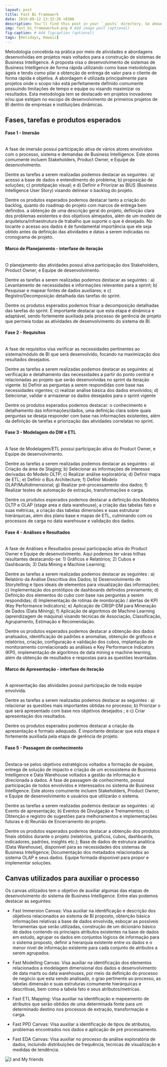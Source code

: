 ```yaml
---
layout: post
title: Fast Bi Framework
date: 2019-09-12 13:32:20 +0300
description: You’ll find this post in your `_posts` directory. Go ahead and edit it and re-build the site to see your changes. # Add post description (optional)
img: fast_bi_frameworkv4.png # Add image post (optional)
fig-caption: # Add figcaption (optional)
tags: [Holidays, Hawaii]
---
```

Metodologia concebida na prática por meio de atividades e abordagens desenvolvidas em projetos reais voltados para a construção de sistemas de Business Intelligence. A proposta visa o desenvolvimento de sistemas de Business Intelligence de forma rápida utilizando como base metodologias ágeis e tendo como pilar a obtenção de entrega de valor para o cliente de forma rápida e objetiva. A abordagem é utilizada principalmente para projetos onde o scopo não está perfeitamente definido comumente possuindo limitações de tempo e equipe ou visando maximizar os resultados. Esta metodologia tem se destacado em projetos inovadores e/ou que estejam no escopo de desenvolvimento de primeiros projetos de BI dentro de empresas e instituições dinâmicas.

## Fases, tarefas e produtos esperados


#### Fase 1 - Imersão<br><br>

A fase de imersão possui participação ativa de vários atores envolvidos com o processo, sistema e demandas de Business Intelligence. Este atores comumente incluem Stakeholders, Product Owner, e Equipe de desenvolvimento.

Dentre as tarefas a serem realizadas podemos destacar as seguintes : a) acesso a base de dados e entendimento do problema; b) proposição de soluções; c) prototipação visual; e d) Definir e Priorizar as BIUS (Business Intelligence User Story) visando delinear o backlog do projeto.

Dentre os produtos esperados podemos destacar tanto a criação do backlog, quanto do roadmap do projeto com marcos de entrega bem definidos. a obtenção de uma descrição geral do projeto, definição clara dos problemas existentes e dos objetivos almejados, além de um modelo de arquitetura/infraestrutura de trabalho que suporte o que é desejado. No tocante o acesso aos dados é de fundamental importância que ele seja obtido antes da definição das atividades e datas a serem indicadas no cronograma de projeto.


#### Marco de Planejamento - interfase de iteração <br><br>

O planejamento das atividades possui ativa participação dos Stakeholders, Product Owner, e Equipe de desenvolvimento.

Dentre as tarefas a serem realizadas podemos destacar as seguintes : a) Levantamento de necessidades e informações relevantes para a sprint; b) Pesquisar e mapear fontes de dados auxiliares; e c) Registro/Decomposição detalhada das tarefas do sprint.


Dentre os produtos esperados podemos frisar a decomposição detalhadas das tarefas do sprint.  É importante destacar que esta etapa é dinâmica e adaptável, sendo fortemente auxiliada pela processo de gerência de projeto que permeia todas as atividades de desenvolvimento do sistema de BI.

#### Fase 2 - Requisitos<br><br>

A fase de requisitos visa verificar as necessidades pertinentes ao sistema/módulo de BI que será desenvolvido, focando na maximização dos resultados desejados.

Dentre as tarefas a serem realizadas podemos destacar as seguintes: a) verificação e detalhamento das necessidades a partir do ponto central e relacionadas ao projeto que serão desenvolvidas no sprint da iteração vigente.  b) Definir as perguntas a serem respondidas com base nas necessidades vigentes; c) realizar análise básica dos dados envolvidos; d) Selecionar, validar e armazenar os dados desejados para o sprint vigente 

Dentre os produtos esperados podemos destacar: o conhecimento e detalhamento das informações/dados, uma definição clara sobre quais perguntas se deseja responder com base nas informações existentes, além da definição de tarefas e priorização das atividades correlatas no sprint.

#### Fase 3 - Modelagem do DW e ETL<br><br>

A fase de Modelagem/ETL possui participação ativa do Product Owner, e Equipe de desenvolvimento.

Dentre as tarefas a serem realizadas podemos destacar as seguintes : a) Criação da área de Staging; b) Selecionar as informações de interesse derivadas do Modelo OLTP; c) Realizar análise exploratória; d) Definir mapa de ETL; e) Definir o Bus Architecture; f) Definir Modelo OLAP/Multidimensional; g) Realizar pré-processamento dos dados; f) Realizar testes de automação de extração, transformações e carga.

Dentre os produtos esperados podemos destacar a definição dos Modelos OLTP e OLAP (stage area e data warehouse), a criação das tabelas fato e suas métricas, a criação das tabelas dimensões e suas estruturar hierárquicas, além dos plano base e mapas de ETL, culminando com os processos de carga no data warehouse e validação dos dados.

#### Fase 4 - Análises e Resultados<br><br>

A fase de Análises e Resultados possui participação ativa do Product Owner e Equipe de desenvolvimento. Aqui podemos ter váras trilhas resultantes destacando-se: 1) Gráficos e Relatórios; 2) Cubos e Dashboards; 3) Data Mining e Machine Learning;

Dentre as tarefas a serem realizadas podemos destacar as seguintes : a) Relatório da Análise Descritiva dos Dados; b) Desenvolvimento de Storytelling e tipos ideais de elementos para visualização das informações; c) Implementação dos protótipos de dashboards definidos previamente; d) Definição dos elementos do cubo com base nas perguntas a serem respondidas; d) Implementação de rotinas de monitoração / alertas de KPI (Key Performance Indicators); e) Aplicação de CRISP-DM para Mineração de Dados (Data Mining); f) Aplicação de algoritmos de Machine Learning (aprendizagem de máquina) visando técnicas de Associação, Classificação, Agrupamento, Estimação e Recomendação. 


Dentre os produtos esperados podemos destacar a obtenção dos dados analisados, identificação de padrões e anomalias, obtenção de gráficos e relatórios, criação, configuração e validação dos cubos, implantação de monitoramento correlacionado as análises e Key Performance Indicators (KPI), implementação de algoritmos de data mining e machine learning, além da obtenção de resultados e respostas para as questões levantadas.

#### Marco de Apresentação - interfase de iteração <br><br>
A apresentação das atividades possui participação de toda equipe envolvida.

Dentre as tarefas a serem realizadas podemos destacar as seguintes : a) relacionar as questões mais importantes obtidas no processo; b) Priorizar o que será apresentado com base nos objetivos desejados ; e c) Criar apresentação dos resultados.

Dentre os produtos esperados podemos destacar a criação da apresentação e formato adequado. É importante destacar que esta etapa é fortemente auxiliada pela etapa de gerência de projeto.

#### Fase 5 - Passagem de conhecimento <br><br>

Destaca-se pelos objetivos estratégicos voltados a formação de equipe, entrega de solução de impacto e criação de um ecossistema de Business Intelligence e Data Warehouse voltados a gestão da informação e direcionada a dados. A fase de passagem de conhecimento, possui participação de todos envolvidos e interessados no sistema de Business Intelligence. Este atores comumente incluem Stakeholders, Product Owner, e Equipe de desenvolvimento e usuários que utilizarão o sistema.

Dentre as tarefas a serem realizadas podemos destacar as seguintes : a) Evento de apresentação; b) Eventos de Divulgação e Treinamentos; c) Obtenção e registro de sugestões para melhoramentos e implementações futuras e d) Reunião de Encerramento do projeto.

Dentre os produtos esperados podemos destacar a obtenção dos produtos finais obtidos durante o projeto (relatórios, gráficos, cubos, dashboards, indicadores, padrões, insights etc.); Base de dados de estrutura analitica (Data Warehouse), disponível para as necessidades dos sistemas de Business Intelligence; Documentação dos metadados relacionados ao sistema OLAP e seus dados. Equipe formada disponível para propor e implementar soluções.




## Canvas utilizados para auxiliar o processo
Os canvas utilizados tem o objetivo de auxiliar algumas das etapas de desenvolvimento do sistema de Business Intelligence. Entre elas podemos destacar as seguintes:
* Fast Immersion Canvas: Visa auxiliar na identificação e descrição dos objetivos relacionados ao sistema de BI proposto, obtenção básica informações relativas a base de dados envolvida, esboçar as possíveis ferramentas que serão utilizadas, construção de um  dicionário básico de dados contendo os princiapis atributos existentes na base de dados em estudo, agrupar os dados em conjuntos lógicos de informação para o sistema proposto, definir a hierarquia existente entre os dados e o menor nível de informação existente para cada conjunto de atributos a serem agrupados.
* Fast Modelling Canvas: Visa auxiliar na identificação dos elementos relacionados a modelagem dimensional dos dados e desenvolvimento de data marts ou data warehouses, por meio da definição do processo de negócio que esta sendo analisado, o grao pertinente ao processo, as tabelas dimensão e suas estruturas comumente hierárquicas e descritivas, bem como a tabela fato e seus atributos/metricas.

* Fast ETL Mapping:  Visa auxiliar na identificação e mapeamento de atributos que serão obtidos de uma determinada fonte para um determinado destino nos processos de extração, transformação e carga.

* Fast PPD Canvas: Visa auxiliar a identificação de tipos de atributos, problemas encontrados nos dados e aplicação de pré processamento.

* Fast EDA Canvas: Visa auxiliar no processo da análise exploratória de dados, incluindo distribuições de frequência, tecnicas de visualização e medidas de tendência.


![I and My friends]({{site.baseurl}}/assets/img/we-in-rest.jpg)

